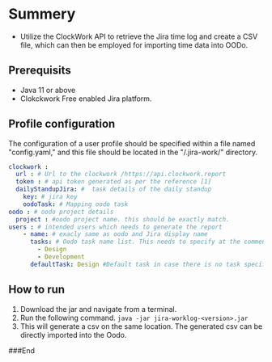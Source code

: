 # Summery
- Utilize the ClockWork API to retrieve the Jira time log and create a CSV file, which can then be employed for importing time data into OODo.
## Prerequisits

- Java 11 or above
- Clokckwork Free enabled Jira platform.

## Profile configuration
The configuration of a user profile should be specified within a file named "config.yaml," and this file should be located in the "/.jira-work/" directory.

```yaml
clockwork :
  url : # Url to the clockwork /https://api.clockwork.report
  token : # api token generated as per the reference [1]
  dailyStandupJira: #  task details of the daily standup
    key: # jira key
    oodoTask: # Mapping oodo task
oodo : # oodo project details
  project : #oodo project name. this should be exactly match.
users : # intended users which needs to generate the report
    - name: # exacly same as oodo and Jira display name
      tasks: # Oodo task name list. This needs to specify at the comment aginst the timelog
        - Design
        - Development
      defaultTask: Design #Default task in case there is no task specifically mensioned at the time log comment 
```
## How to run
1. Download the jar and navigate from a terminal.
2. Run the following command.
 `java -jar jira-worklog-<version>.jar`
3. This will generate a csv on the same location. The generated csv can be directly imported into the Oodo.

###End
